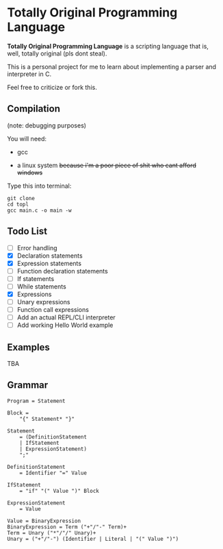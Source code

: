 # Totally Original Programming Language

**Totally Original Programming Language** is a scripting language that is, well, totally original (pls dont steal).

This is a personal project for me to learn about implementing a parser and interpreter in C.

Feel free to criticize or fork this.

## Compilation

(note: debugging purposes)

You will need:

* gcc

* a linux system ~~because i'm a poor piece of shit who cant afford windows~~

Type this into terminal:

```
git clone 
cd topl
gcc main.c -o main -w
```

## Todo List

- [ ] Error handling
- [x] Declaration statements
- [x] Expression statements
- [ ] Function declaration statements
- [ ] If statements
- [ ] While statements
- [x] Expressions
- [ ] Unary expressions
- [ ] Function call expressions
- [ ] Add an actual REPL/CLI interpreter
- [ ] Add working Hello World example

## Examples

TBA

## Grammar

```
Program = Statement

Block =
	"{" Statement* "}"

Statement
	= (DefinitionStatement
	| IfStatement
	| ExpressionStatement)
	";"

DefinitionStatement
	= Identifier "=" Value

IfStatement
	= "if" "(" Value ")" Block

ExpressionStatement
	= Value

Value = BinaryExpression
BinaryExpression = Term ("+"/"-" Term)+
Term = Unary ("*"/"/" Unary)+
Unary = ("+"/"-") (Identifier | Literal | "(" Value ")")
```